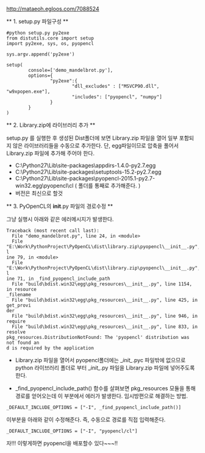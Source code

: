 http://mataeoh.egloos.com/7088524

** 1. setup.py 파일구성 **

```
#python setup.py py2exe
from distutils.core import setup
import py2exe, sys, os, pyopencl

sys.argv.append('py2exe')

setup(
        console=['demo_mandelbrot.py'],
        options={
                "py2exe":{
                        "dll_excludes" : ["MSVCP90.dll", "w9xpopen.exe"],
                        "includes": ["pyopencl", "numpy"]
                }
        }
)
```

** 2. Library.zip에 라이브러리 추가 **

setup.py 를 실행한 후 생성된 Dist폴더에 보면 Library.zip 파일을 열어 일부 포함되지 않은 라이브러리들을 수동으로 추가한다. 단, egg파일이므로 압축을 풀어서 Library.zip 파일에 추가해 주어야 한다.

  * C:\Python27\Lib\site-packages\appdirs-1.4.0-py2.7.egg  
  * C:\Python27\Lib\site-packages\setuptools-15.2-py2.7.egg  
  * C:\Python27\Lib\site-packages\pyopencl-2015.1-py2.7-win32.egg\pyopencl\cl ( 폴더를 통째로 추가해준다. )  
  * 버전은 최신으로 할것



** 3. PyOpenCL의 __init__.py 파일의 경로수정 **

그냥 실행시 아래와 같은 에러메시지가 발생한다. 

```
Traceback (most recent call last):
  File "demo_mandelbrot.py", line 24, in <module>
  File "E:\Work\PythonProject\PyOpenCL\dist\library.zip\pyopencl\__init__.py", l
ine 79, in <module>
  File "E:\Work\PythonProject\PyOpenCL\dist\library.zip\pyopencl\__init__.py", l
ine 71, in _find_pyopencl_include_path
  File "build\bdist.win32\egg\pkg_resources\__init__.py", line 1154, in resource
_filename
  File "build\bdist.win32\egg\pkg_resources\__init__.py", line 425, in get_provi
der
  File "build\bdist.win32\egg\pkg_resources\__init__.py", line 946, in require
  File "build\bdist.win32\egg\pkg_resources\__init__.py", line 833, in resolve
pkg_resources.DistributionNotFound: The 'pyopencl' distribution was not found an
d is required by the application
```

* Library.zip 파일을 열어서 pyopencl폴더에는 \__init\__.pyc 파일밖에 없으므로 python 라이브러리 폴더로 부터 \__init\__.py 파일을 Library.zip 파일에 넣어주도록 한다.

* \_find_pyopencl_include_path() 함수를 살펴보면 pkg_resources 모듈을 통해 경로를 얻어오는데 이 부분에서 에러가 발생한다. 임시방편으로 해결하는 방법.
```
_DEFAULT_INCLUDE_OPTIONS = ["-I", _find_pyopencl_include_path()]
```
이부분을 아래와 같이 수정해준다. 즉, 수동으로 경로를 직접 입력해준다.
```
_DEFAULT_INCLUDE_OPTIONS = ["-I", "pyopencl/cl"]
```

자!!! 이렇게하면 pyopencl을 배포할수 있다~~~!!